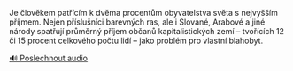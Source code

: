 
Je člověkem patřícím k dvěma procentům obyvatelstva světa s nejvyšším příjmem. Nejen příslušníci barevných ras, ale i Slované, Arabové a jiné národy spatřují průměrný příjem občanů kapitalistických zemí – tvořících 12 či 15 procent celkového počtu lidí – jako problém pro vlastní blahobyt.

[🔊 Poslechnout audio](/data/7-paragraphs/audio/chapter_165/para_006-Je-lovkem-patcm-k-dvma-procentm-obyvatelstv.mp3)
